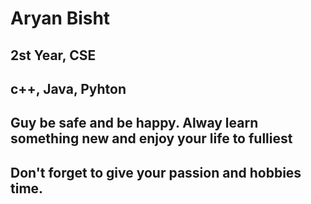 # Aryan Bisht

## 2st Year, CSE

## c++, Java, Pyhton

## Guy be safe and be happy. Alway learn something new and enjoy your life to fulliest
## Don't forget to give your passion and hobbies time.
